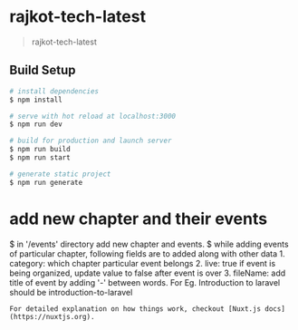 # rajkot-tech-latest

> rajkot-tech-latest

## Build Setup

```bash
# install dependencies
$ npm install

# serve with hot reload at localhost:3000
$ npm run dev

# build for production and launch server
$ npm run build
$ npm run start

# generate static project
$ npm run generate
```

# add new chapter and their events
$ in '/events' directory add new chapter and events.
$ while adding events of particular chapter, following fields are to added along with other data
    1. category: which chapter particular event belongs
    2. live: true if event is being organized, update value to false after event is over
    3. fileName: add title of event by adding '-' between words. For Eg. Introduction to laravel should be introduction-to-laravel
````
For detailed explanation on how things work, checkout [Nuxt.js docs](https://nuxtjs.org).
